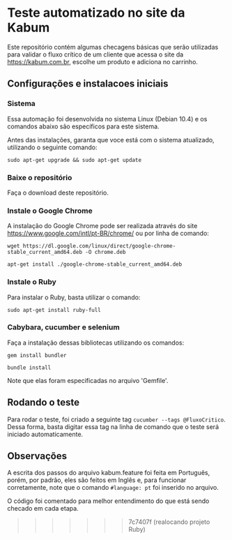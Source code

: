 # Teste automatizado no site da Kabum

Este repositório contém algumas checagens básicas que serão utilizadas para validar o fluxo crítico de um cliente que acessa o site da https://kabum.com.br, escolhe um produto e adiciona no carrinho.

## Configurações e instalacoes iniciais

### Sistema

Essa automação foi desenvolvida no sistema Linux (Debian 10.4) e os comandos abaixo são específicos para este sistema.

Antes das instalações, garanta que voce está com o sistema atualizado, utilizando o seguinte comando:

`sudo apt-get upgrade && sudo apt-get update`

### Baixe o repositório

Faça o download deste repositório.

### Instale o Google Chrome

A instalação do Google Chrome pode ser realizada através do site https://www.google.com/intl/pt-BR/chrome/ ou por linha de comando:

`wget https://dl.google.com/linux/direct/google-chrome-stable_current_amd64.deb -O chrome.deb`

`apt-get install ./google-chrome-stable_current_amd64.deb`

### Instale o Ruby

Para instalar o Ruby, basta utilizar o comando:

`sudo apt-get install ruby-full`    

### Cabybara, cucumber e selenium

Faça a instalação dessas bibliotecas utilizando os comandos:

`gem install bundler`

`bundle install`

Note que elas foram especificadas no arquivo 'Gemfile'.

## Rodando o teste

Para rodar o teste, foi criado a seguinte tag `cucumber --tags @FluxoCritico`. Dessa forma, basta digitar essa tag na linha de comando que o teste será iniciado automaticamente.

## Observações

A escrita dos passos do arquivo kabum.feature foi feita em Português, porém, por padrão, eles são feitos em Inglês e, para funcionar corretamente, note que o comando `#language: pt` foi inserido no arquivo.

O código foi comentado para melhor entendimento do que está sendo checado em cada etapa.
>>>>>>> 7c7407f (realocando projeto Ruby)
